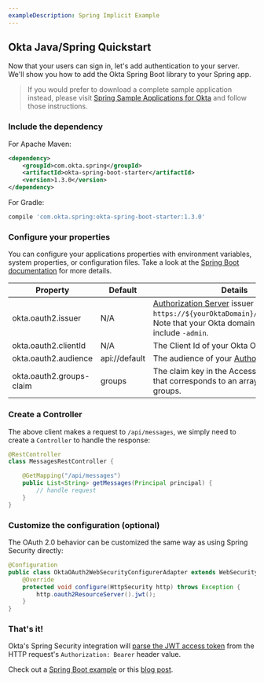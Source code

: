 ```yaml
---
exampleDescription: Spring Implicit Example
---
```


## Okta Java/Spring Quickstart

Now that your users can sign in, let's add authentication to your server. We'll show you how to add the Okta Spring Boot library to your Spring app.

> If you would prefer to download a complete sample application instead, please visit [Spring Sample Applications for Okta][] and follow those instructions.

### Include the dependency

For Apache Maven:
```xml
<dependency>
    <groupId>com.okta.spring</groupId>
    <artifactId>okta-spring-boot-starter</artifactId>
    <version>1.3.0</version>
</dependency>
```

For Gradle:
```groovy
compile 'com.okta.spring:okta-spring-boot-starter:1.3.0'
```

### Configure your properties

You can configure your applications properties with environment variables, system properties, or configuration files. Take a look at the [Spring Boot documentation](https://docs.spring.io/spring-boot/docs/current/reference/html/boot-features-external-config.html) for more details.

| Property                 | Default       | Details                                                                                                                                                                        |
| --------                 | ---------     | -------                                                                                                                                                                        |
| okta.oauth2.issuer       | N/A           | [Authorization Server](/docs/guides/customize-authz-server/) issuer URL, i.e.: `https://${yourOktaDomain}/oauth2/default`. Note that your Okta domain does **not** include `-admin`. |
| okta.oauth2.clientId     | N/A           | The Client Id of your Okta OIDC application                                                                                                                                    |
| okta.oauth2.audience     | api://default | The audience of your [Authorization Server](/docs/guides/customize-authz-server/)                                                                                                   |
| okta.oauth2.groups-claim | groups        | The claim key in the Access Token's JWT that corresponds to an array of the users groups.                                                                                      |

### Create a Controller

The above client makes a request to `/api/messages`, we simply need to create a `Controller` to handle the response:

```java
@RestController
class MessagesRestController {

    @GetMapping("/api/messages")
    public List<String> getMessages(Principal principal) {
        // handle request
    }
}
```

### Customize the configuration (optional)

The OAuth 2.0 behavior can be customized the same way as using Spring Security directly:

```java
@Configuration
public class OktaOAuth2WebSecurityConfigurerAdapter extends WebSecurityConfigurerAdapter {
    @Override
    protected void configure(HttpSecurity http) throws Exception {
        http.oauth2ResourceServer().jwt();
    }
}
```
### That's it!

Okta's Spring Security integration will [parse the JWT access token](/blog/2017/06/21/what-the-heck-is-oauth#oauth-flows) from the HTTP request's `Authorization: Bearer` header value.

Check out a [Spring Boot example](https://github.com/okta/okta-spring-boot/tree/master/examples) or this [blog post](/blog/2017/09/19/build-a-secure-notes-application-with-kotlin-typescript-and-okta).

[Spring Sample Applications for Okta]: https://github.com/okta/samples-java-spring
